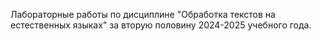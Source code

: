 Лабораторные работы по дисциплине "Обработка текстов на естественных языках" за вторую половину 2024-2025 учебного года.
